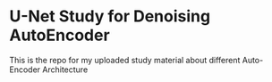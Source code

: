 # U-Net Study for Denoising AutoEncoder

This is the repo for my uploaded study material about different Auto-Encoder Architecture
